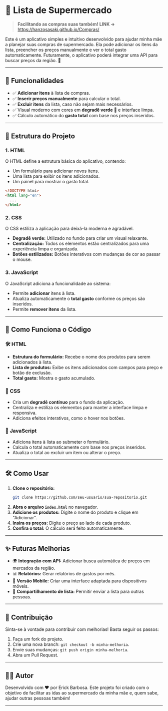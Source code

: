 
# 🛒 Lista de Supermercado 

> **Facilitando as compras  suas também!**
**LINK ->** https://hanzosasaki.github.io/Compras/

Este é um aplicativo simples e intuitivo desenvolvido para ajudar minha mãe a planejar suas compras de supermercado. Ela pode adicionar os itens da lista, preencher os preços manualmente e ver o total gasto automaticamente. Futuramente, o aplicativo poderá integrar uma API para buscar preços da região. 🚀

---

## 📝 **Funcionalidades**

- ✅ **Adicionar itens** à lista de compras.  
- ✅ **Inserir preços manualmente** para calcular o total.  
- ✅ **Excluir itens** da lista, caso não sejam mais necessários.  
- ✅ Visual moderno com cores em **degradê verde** 🌿 e interface limpa.  
- ✅ Cálculo automático do **gasto total** com base nos preços inseridos.

---

## 📂 **Estrutura do Projeto**

### **1. HTML**  
O HTML define a estrutura básica do aplicativo, contendo:  
- Um formulário para adicionar novos itens.  
- Uma lista para exibir os itens adicionados.  
- Um painel para mostrar o gasto total.  

```html
<!DOCTYPE html>
<html lang="en">
  ...
</html>
```

### **2. CSS**  
O CSS estiliza a aplicação para deixá-la moderna e agradável.  
- **Degradê verde:** Utilizado no fundo para criar um visual relaxante.  
- **Centralização:** Todos os elementos estão centralizados para uma experiência limpa e organizada.  
- **Botões estilizados:** Botões interativos com mudanças de cor ao passar o mouse.  

### **3. JavaScript**  
O JavaScript adiciona a funcionalidade ao sistema:  
- Permite **adicionar** itens à lista.  
- Atualiza automaticamente o **total gasto** conforme os preços são inseridos.  
- Permite **remover itens** da lista.  

---

## 🚀 **Como Funciona o Código**

### 🛠️ **HTML**
- **Estrutura do formulário:** Recebe o nome dos produtos para serem adicionados à lista.  
- **Lista de produtos:** Exibe os itens adicionados com campos para preço e botão de exclusão.  
- **Total gasto:** Mostra o gasto acumulado.  

### 🎨 **CSS**
- Cria um **degradê contínuo** para o fundo da aplicação.  
- Centraliza e estiliza os elementos para manter a interface limpa e responsiva.  
- Adiciona efeitos interativos, como o hover nos botões.  

### 🧠 **JavaScript**
- Adiciona itens à lista ao submeter o formulário.  
- Calcula o total automaticamente com base nos preços inseridos.  
- Atualiza o total ao excluir um item ou alterar o preço.  

---

## 🛠️ **Como Usar**

1. **Clone o repositório:**
   ```bash
   git clone https://github.com/seu-usuario/sua-repositorio.git
   ```
2. **Abra o arquivo `index.html`** no navegador.  
3. **Adicione os produtos:** Digite o nome do produto e clique em "Adicionar".  
4. **Insira os preços:** Digite o preço ao lado de cada produto.  
5. **Confira o total:** O cálculo será feito automaticamente.  

---

## ✨ **Futuras Melhorias**

- 🌍 **Integração com API:** Adicionar busca automática de preços em mercados da região.  
- 📊 **Relatórios:** Gerar relatórios de gastos por mês.  
- 📱 **Versão Mobile:** Criar uma interface adaptada para dispositivos móveis.  
- 🔗 **Compartilhamento de lista:** Permitir enviar a lista para outras pessoas.  

---

## 🤝 **Contribuição**

Sinta-se à vontade para contribuir com melhorias! Basta seguir os passos:  
1. Faça um fork do projeto.  
2. Crie uma nova branch: `git checkout -b minha-melhoria`.  
3. Envie suas mudanças: `git push origin minha-melhoria`.  
4. Abra um Pull Request.  

---

## 🧑‍💻 **Autor**

Desenvolvido com ❤️ por Erick Barbosa. Este projeto foi criado com o objetivo de facilitar as idas ao supermercado da minha mãe e, quem sabe, ajudar outras pessoas também!  

---
